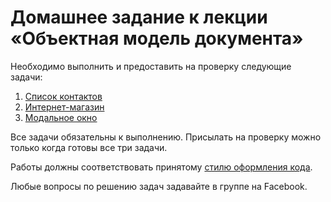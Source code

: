 # Домашнее задание к лекции «Объектная модель документа»

Необходимо выполнить и предоставить на проверку следующие задачи:

1. [Список контактов](./contact-list/)
2. [Интернет-магазин](./shop/)
3. [Модальное окно](./modal-window/)

Все задачи обязательны к выполнению. Присылать на проверку можно только когда готовы все три задачи.

Работы должны соответствовать принятому [стилю оформления кода](https://netology-university.bitbucket.io/codestyle/).

Любые вопросы по решению задач задавайте в группе на Facebook.
